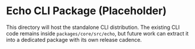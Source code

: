 # Echo CLI Package (Placeholder)

This directory will host the standalone CLI distribution.  The existing CLI
code remains inside `packages/core/src/echo`, but future work can extract it
into a dedicated package with its own release cadence.

